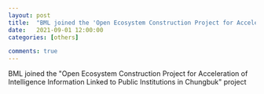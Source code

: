 ```yaml
---
layout: post
title:  "BML joined the 'Open Ecosystem Construction Project for Acceleration of Intelligence Information Linked to Public Institutions in Chungbuk' project"
date:   2021-09-01 12:00:00
categories: [others]

comments: true
---
```

BML joined the "Open Ecosystem Construction Project for Acceleration of Intelligence Information Linked to Public Institutions in Chungbuk" project
